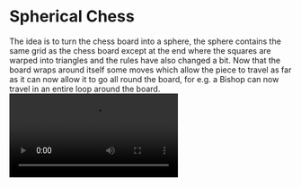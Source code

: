 <h1>Spherical Chess</h1>
The idea is to turn the chess board into a sphere, the sphere contains the same grid as the chess board except at the end where the squares are warped into triangles and the rules have also changed a bit. Now that the board wraps around itself some moves which allow the piece to travel as far as it can now allow it to go all round the board, for e.g. a Bishop can now travel in an entire loop around the board.
<br>
<video src="https://github.com/user-attachments/assets/b6310d59-6aec-4e55-8ee2-afa682cc1c62"></video>
